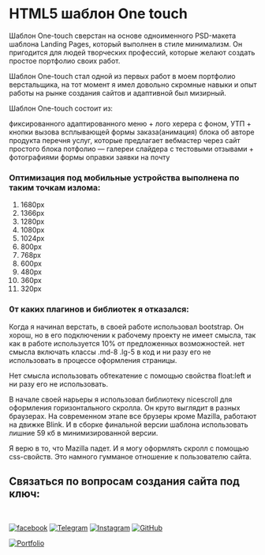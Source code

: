 # HTML5 шаблон One touch

Шаблон One-touch сверстан на основе одноименного PSD-макета шаблона Landing Pages, который выполнен в стиле минимализм. Он пригодится для людей творческих профессий, которые желают создать простое портфолио своих работ.

Шаблон One-touch стал одной из первых работ в моем портфолио верстальщика, на тот момент я имел довольно скромные навыки и опыт работы на рынке создания сайтов и адаптивной был мизирный.

Шаблон One-touch состоит из:

фиксированного адаптированного меню + лого
херера с фоном, УТП + кнопки вызова всплывающей формы заказа(анимация)
блока об авторе продукта
перечня услуг, которые предлагает вебмастер через сайт
простого блока потфолио — галереи
слайдера с тестовыми отзывами + фотографиями
формы оправки заявки на почту

### Оптимизация под мобильные устройства выполнена по таким точкам излома:

1. 1680px
2. 1366px
3. 1280px
4. 1080px
5. 1024px
6. 800px
7. 768px
8. 600px
9. 480px
10. 360px
11. 320px

### 0т каких плагинов и библиотек я отказался:

Когда я начинал верстать, в своей работе использовал bootstrap. Он хорош, но в его подключении к рабочему проекту не имеет смысла, так как в работе используется 10% от предложенных возможностей. нет смысла включать классы .md-8 .lg-5 в код и ни разу его не использовать в процессе оформления страницы.

Нет смысла использовать обтекатение с помощью свойства float:left и ни разу его не использовать.

В начале своей нарьеры я использовал библиотеку nicescroll для оформления горизонтального скролла. Он круто выглядит в разных браузерах. На современном этапе все брузеры кроме Mazilla, работают на движке Blink. И в сборке финальной версии шаблона использовать лишние 59 кб в минимизированной версии.

Я верю в то, что Mazilla падет. И я могу оформлять скролл с помощью css-свойств. Это намного гумманое отношение к пользователю сайта.

## Связаться по вопросам создания сайта под ключ:
<br>

[![facebook](https://img.shields.io/badge/-Facebook-1877F2?style=for-the-badge&logo=Figma&logoColor=eeffff)](https://www.facebook.com/frontendercode)
[![Telegram](https://img.shields.io/badge/-Telegram-26A5E4?style=for-the-badge&logo=Telegram&logoColor=eeffff)](https://t.me/frontendcoder)
[![Instagram](https://img.shields.io/badge/-Instagram-E4405F?style=for-the-badge&logo=Instagram&logoColor=eeffff)](https://www.instagram.com/frontendercode/?hl=ru)
[![GitHub](https://img.shields.io/badge/-GitHub-181717?style=for-the-badge&logo=GitHub&logoColor=eeffff)](https://github.com/frontend-coder)



[![Portfolio](https://img.shields.io/badge/-Портфолио-181717?style=for-the-badge&logo=Internet-Archive&logoColor=eeffff)](https://frontend-coder.github.io)
